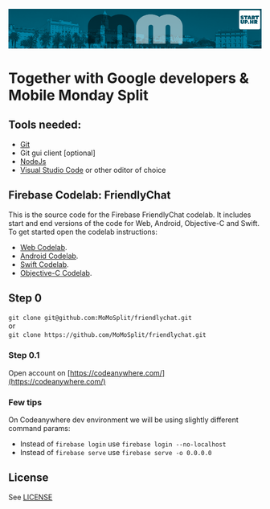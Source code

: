 [![MoMo Split](header.jpeg)](http://www.meetup.com/mobilemondaysplit/)

# Together with Google developers & Mobile Monday Split


## Tools needed: ##

- [Git](https://git-scm.com/downloads)
- Git gui client [optional]
- [NodeJs](https://nodejs.org/en/)
- [Visual Studio Code](https://code.visualstudio.com/Download) or other oditor of choice


## Firebase Codelab: FriendlyChat

This is the source code for the Firebase FriendlyChat codelab. It includes start and end versions of the
code for Web, Android, Objective-C and Swift. To get started open the codelab instructions:

 - [Web Codelab](https://codelabs.developers.google.com/codelabs/firebase-web/).
 - [Android Codelab](https://codelabs.developers.google.com/codelabs/firebase-android/).
 - [Swift Codelab](https://codelabs.developers.google.com/codelabs/firebase-ios-swift/).
 - [Objective-C Codelab](https://codelabs.developers.google.com/codelabs/firebase-ios-objc/).


## Step 0 ##

`git clone git@github.com:MoMoSplit/friendlychat.git`  
or  
`git clone https://github.com/MoMoSplit/friendlychat.git`

### Step 0.1 ###

Open account on [https://codeanywhere.com/](https://codeanywhere.com/)


### Few tips ###

On Codeanywhere dev environment we will be using slightly different command params:
- Instead of `firebase login` use `firebase login --no-localhost`
- Instead of `firebase serve` use `firebase serve -o 0.0.0.0`


## License

See [LICENSE](LICENSE)
